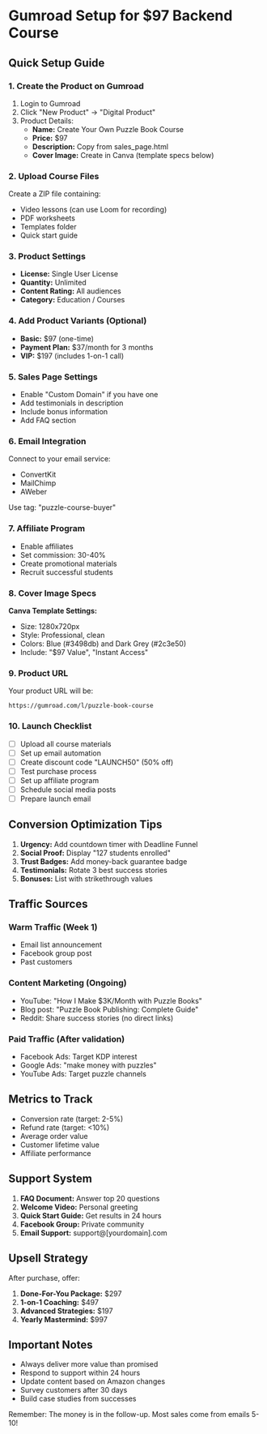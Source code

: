 # Gumroad Setup for $97 Backend Course

## Quick Setup Guide

### 1. Create the Product on Gumroad

1. Login to Gumroad
2. Click "New Product" → "Digital Product"
3. Product Details:
   - **Name:** Create Your Own Puzzle Book Course
   - **Price:** $97
   - **Description:** Copy from sales_page.html
   - **Cover Image:** Create in Canva (template specs below)

### 2. Upload Course Files

Create a ZIP file containing:
- Video lessons (can use Loom for recording)
- PDF worksheets
- Templates folder
- Quick start guide

### 3. Product Settings

- **License:** Single User License
- **Quantity:** Unlimited
- **Content Rating:** All audiences
- **Category:** Education / Courses

### 4. Add Product Variants (Optional)

- **Basic:** $97 (one-time)
- **Payment Plan:** $37/month for 3 months
- **VIP:** $197 (includes 1-on-1 call)

### 5. Sales Page Settings

- Enable "Custom Domain" if you have one
- Add testimonials in description
- Include bonus information
- Add FAQ section

### 6. Email Integration

Connect to your email service:
- ConvertKit
- MailChimp  
- AWeber

Use tag: "puzzle-course-buyer"

### 7. Affiliate Program

- Enable affiliates
- Set commission: 30-40%
- Create promotional materials
- Recruit successful students

### 8. Cover Image Specs

**Canva Template Settings:**
- Size: 1280x720px
- Style: Professional, clean
- Colors: Blue (#3498db) and Dark Grey (#2c3e50)
- Include: "$97 Value", "Instant Access"

### 9. Product URL

Your product URL will be:
```
https://gumroad.com/l/puzzle-book-course
```

### 10. Launch Checklist

- [ ] Upload all course materials
- [ ] Set up email automation
- [ ] Create discount code "LAUNCH50" (50% off)
- [ ] Test purchase process
- [ ] Set up affiliate program
- [ ] Schedule social media posts
- [ ] Prepare launch email

## Conversion Optimization Tips

1. **Urgency:** Add countdown timer with Deadline Funnel
2. **Social Proof:** Display "127 students enrolled"
3. **Trust Badges:** Add money-back guarantee badge
4. **Testimonials:** Rotate 3 best success stories
5. **Bonuses:** List with strikethrough values

## Traffic Sources

### Warm Traffic (Week 1)
- Email list announcement
- Facebook group post
- Past customers

### Content Marketing (Ongoing)
- YouTube: "How I Make $3K/Month with Puzzle Books"
- Blog post: "Puzzle Book Publishing: Complete Guide"
- Reddit: Share success stories (no direct links)

### Paid Traffic (After validation)
- Facebook Ads: Target KDP interest
- Google Ads: "make money with puzzles"
- YouTube Ads: Target puzzle channels

## Metrics to Track

- Conversion rate (target: 2-5%)
- Refund rate (target: <10%)
- Average order value
- Customer lifetime value
- Affiliate performance

## Support System

1. **FAQ Document:** Answer top 20 questions
2. **Welcome Video:** Personal greeting
3. **Quick Start Guide:** Get results in 24 hours
4. **Facebook Group:** Private community
5. **Email Support:** support@[yourdomain].com

## Upsell Strategy

After purchase, offer:
1. **Done-For-You Package:** $297
2. **1-on-1 Coaching:** $497
3. **Advanced Strategies:** $197
4. **Yearly Mastermind:** $997

## Important Notes

- Always deliver more value than promised
- Respond to support within 24 hours
- Update content based on Amazon changes
- Survey customers after 30 days
- Build case studies from successes

Remember: The money is in the follow-up. Most sales come from emails 5-10!